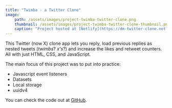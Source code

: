 ```yaml
---
title: "Twimba - a Twitter Clone"
image:
    path: /assets/images/project-twimba-twitter-clone.png
    thumbnail: /assets/images/project-twimba-twitter-clone-thumbnail.png
    caption: "Project hosted at [Netlify](https://dm-twitter-clone.netlify.app/)"
---
```

This Twitter (now X) clone app lets you reply, load previous replies as nested tweets (_twimbs_? _x's_?) and increase the likes and retweet counters. All with just HTML, CSS, and JavaScript.

The main focus of this project was to put into practice:

* Javascript event listeners
* Datasets
* Local storage
* uuidv4

You can check the code out at [GitHub](https://github.com/davymartinez/Scrimba-frontend-path-projects/tree/main/mod05-essential-js-concepts/02-twimba).
